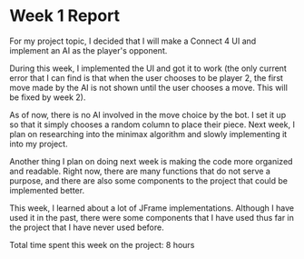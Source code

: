 # Week 1 Report

For my project topic, I decided that I will make a Connect 4 UI and implement an AI as the player's opponent.

During this week, I implemented the UI and got it to work (the only current error that I can find is that when the user chooses to be player 2, the first move made by the AI is not shown until the user chooses a move. This will be fixed by week 2).

As of now, there is no AI involved in the move choice by the bot. I set it up so that it simply chooses a random column to place their piece. Next week, I plan on researching into the minimax algorithm and slowly implementing it into my project.

Another thing I plan on doing next week is making the code more organized and readable. Right now, there are many functions that do not serve a purpose, and there are also some components to the project that could be implemented better.

This week, I learned about a lot of JFrame implementations. Although I have used it in the past, there were some components that I have used thus far in the project that I have never used before.

Total time spent this week on the project: 8 hours